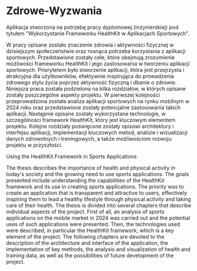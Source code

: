 # Zdrowe-Wyzwania
Aplikacja stworzona na potrzebę pracy dyplomowej (inżynierskiej) pod tytułem "Wykorzystanie Frameworku HealthKit w Aplikacjach Sportowych".

W pracy opisane zostało znaczenie zdrowia i aktywności fizycznej w dzisiejszym społeczeństwie oraz rosnąca potrzeba korzystania z aplikacji sportowych. Przedstawione zostały cele, które obejmują zrozumienie możliwości frameworku HealthKit i jego zastosowania w tworzeniu aplikacji sportowych.
Priorytetem było stworzenie aplikacji, która jest przejrzysta i atrakcyjna dla użytkowników, efektywnie inspirująca do prowadzenia zdrowego stylu życia poprzez aktywność fizyczną i dbanie o zdrowie.
Niniejsza praca została podzielona na kilka rozdziałów, w których opisane zostały poszczególne aspekty projektu.
W pierwszej kolejności przeprowadzona została analiza aplikacji sportowych na rynku mobilnym w 2024 roku oraz przedstawione zostały potencjalne zastosowania takich aplikacji. Następnie opisane zostały wykorzystane technologie, w szczególności framework HealthKit, który jest kluczowym elementem projektu. Kolejne rozdziały poświęcone zostały opisowi architektury i interfejsu aplikacji, implementacji kluczowych metod, analizie i wizualizacji danych zdrowotnych i treningowych, a także możliwościom rozwoju projektu w przyszłości.


Using the HealthKit Framework in Sports Applications

The thesis describes the importance of health and physical activity in today's society and the growing need to use sports applications. The goals presented include understanding the capabilities of the HealthKit framework and its use in creating sports applications.
The priority was to create an application that is transparent and attractive to users, effectively inspiring them to lead a healthy lifestyle through physical activity and taking care of their health.
The thesis is divided into several chapters that describe individual aspects of the project.
First of all, an analysis of sports applications on the mobile market in 2024 was carried out and the potential uses of such applications were presented. Then, the technologies used were described, in particular the HealthKit framework, which is a key element of the project. The following chapters are devoted to the description of the architecture and interface of the application, the implementation of key methods, the analysis and visualization of health and training data, as well as the possibilities of future development of the project.
